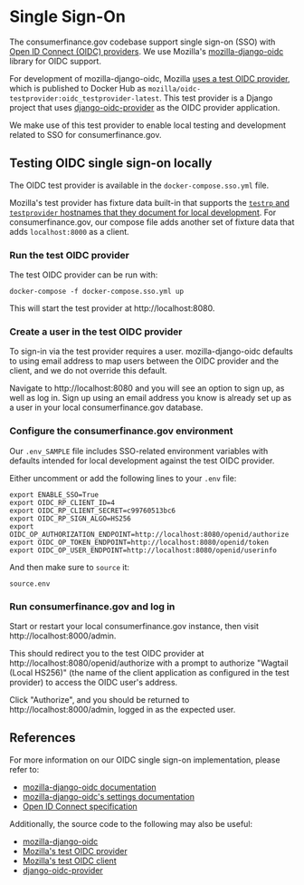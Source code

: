 # Single Sign-On

The consumerfinance.gov codebase support single sign-on (SSO) with [Open ID Connect (OIDC) providers](https://openid.net/). We use Mozilla's [mozilla-django-oidc](https://mozilla-django-oidc.readthedocs.io/en/stable/) library for OIDC support.

For development of mozilla-django-oidc, Mozilla [uses a test OIDC provider](https://github.com/mozilla/docker-test-mozilla-django-oidc), which is published to Docker Hub as `mozilla/oidc-testprovider:oidc_testprovider-latest`. This test provider is a Django project that uses [django-oidc-provider](https://django-oidc-provider.readthedocs.io/) as the OIDC provider application.

We make use of this test provider to enable local testing and development related to SSO for consumerfinance.gov.

## Testing OIDC single sign-on locally

The OIDC test provider is available in the `docker-compose.sso.yml` file.

Mozilla's test provider has fixture data built-in that supports the [`testrp` and `testprovider` hostnames that they document for local development](https://github.com/mozilla/mozilla-django-oidc?tab=readme-ov-file#local-development). For consumerfinance.gov, our compose file adds another set of fixture data that adds `localhost:8000` as a client.

### Run the test OIDC provider

The test OIDC provider can be run with:

```shell
docker-compose -f docker-compose.sso.yml up
```

This will start the test provider at http://localhost:8080.

### Create a user in the test OIDC provider

To sign-in via the test provider requires a user. mozilla-django-oidc defaults to using email address to map users between the OIDC provider and the client, and we do not override this default.

Navigate to http://localhost:8080 and you will see an option to sign up, as well as log in. Sign up using an email address you know is already set up as a user in your local consumerfinance.gov database.

### Configure the consumerfinance.gov environment

Our `.env_SAMPLE` file includes SSO-related environment variables with defaults intended for local development against the test OIDC provider.

Either uncomment or add the following lines to your `.env` file:

```shell
export ENABLE_SSO=True
export OIDC_RP_CLIENT_ID=4
export OIDC_RP_CLIENT_SECRET=c99760513bc6
export OIDC_RP_SIGN_ALGO=HS256
export OIDC_OP_AUTHORIZATION_ENDPOINT=http://localhost:8080/openid/authorize
export OIDC_OP_TOKEN_ENDPOINT=http://localhost:8080/openid/token
export OIDC_OP_USER_ENDPOINT=http://localhost:8080/openid/userinfo
```

And then make sure to `source` it:

```shell
source.env
```

### Run consumerfinance.gov and log in

Start or restart your local consumerfinance.gov instance, then visit http://localhost:8000/admin.

This should redirect you to the test OIDC provider at http://localhost:8080/openid/authorize with a prompt to authorize "Wagtail (Local HS256)" (the name of the client application as configured in the test provider) to access the OIDC user's address.

Click "Authorize", and you should be returned to http://localhost:8000/admin, logged in as the expected user.

## References

For more information on our OIDC single sign-on implementation, please refer to:

- [mozilla-django-oidc documentation](https://mozilla-django-oidc.readthedocs.io/en/stable/)
- [mozilla-django-oidc's settings documentation](https://mozilla-django-oidc.readthedocs.io/en/stable/settings.html)
- [Open ID Connect specification](https://openid.net/specs/openid-connect-core-1_0.html#StandardClaims)

Additionally, the source code to the following may also be useful:

- [mozilla-django-oidc](https://github.com/mozilla/mozilla-django-oidc)
- [Mozilla's test OIDC provider](https://github.com/mozilla/docker-test-mozilla-django-oidc/tree/main/testprovider)
- [Mozilla's test OIDC client](https://github.com/mozilla/docker-test-mozilla-django-oidc/tree/main/testrp)
- [django-oidc-provider](https://github.com/juanifioren/django-oidc-provider)
